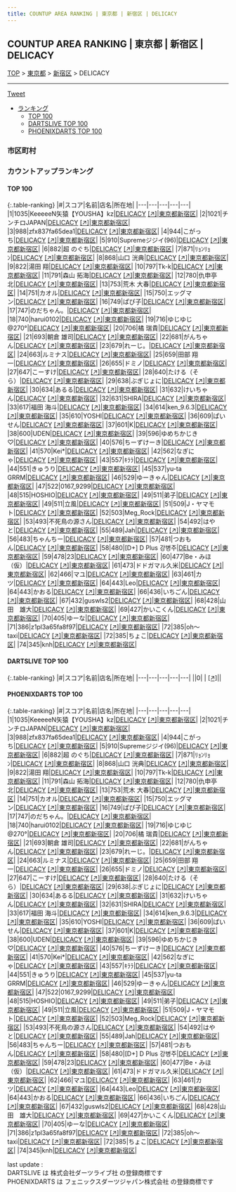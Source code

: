 ```yaml
---
title: COUNTUP AREA RANKING | 東京都 | 新宿区 | DELICACY
---
```

## COUNTUP AREA RANKING | 東京都 | 新宿区 | DELICACY

[TOP](/darts/rank/) > [東京都](/darts/rank/東京都/) > [新宿区](/darts/rank/東京都/新宿区/) > DELICACY

___

<a href="https://twitter.com/share?ref_src=twsrc%5Etfw" data-text="COUNTUP AREA RANKING | 東京都新宿区DELICACY" class="twitter-share-button" data-hashtags="DARTSLIVE,PHOENIXDARTS,darts,ダーツ" data-show-count="false">Tweet</a>

* [ランキング](#カウントアップランキング)
    * [TOP 100](#top-100)
    * [DARTSLIVE TOP 100](#dartslive-top-100)
    * [PHOENIXDARTS TOP 100](#phoenixdarts-top-100)

### 市区町村

<ul>

</ul>

### カウントアップランキング

#### TOP 100



{:.table-ranking}
|#|スコア|名前|店名|所在地|
|---|---|---|---|---|
|1|1035|<span class="rank-name-pd">KeeeeeN矢猿【YOUSHA】kz</span>|<a href="/darts/rank/shops/91163.html">DELICACY</a> <a href="https://vs.phoenixdarts.com/jp/shop/shopDetailInfo/s_91163?s_seq=91163">[↗]</a>|<a href="/darts/rank/東京都/新宿区">東京都新宿区</a>|
|2|1021|<span class="rank-name-pd">チンチロJAPAN</span>|<a href="/darts/rank/shops/91163.html">DELICACY</a> <a href="https://vs.phoenixdarts.com/jp/shop/shopDetailInfo/s_91163?s_seq=91163">[↗]</a>|<a href="/darts/rank/東京都/新宿区">東京都新宿区</a>|
|3|988|<span class="rank-name-pd">zfx837fa65dea1</span>|<a href="/darts/rank/shops/91163.html">DELICACY</a> <a href="https://vs.phoenixdarts.com/jp/shop/shopDetailInfo/s_91163?s_seq=91163">[↗]</a>|<a href="/darts/rank/東京都/新宿区">東京都新宿区</a>|
|4|944|<span class="rank-name-pd">こがっち</span>|<a href="/darts/rank/shops/91163.html">DELICACY</a> <a href="https://vs.phoenixdarts.com/jp/shop/shopDetailInfo/s_91163?s_seq=91163">[↗]</a>|<a href="/darts/rank/東京都/新宿区">東京都新宿区</a>|
|5|910|<span class="rank-name-pd">Supremeジジイ(96)</span>|<a href="/darts/rank/shops/91163.html">DELICACY</a> <a href="https://vs.phoenixdarts.com/jp/shop/shopDetailInfo/s_91163?s_seq=91163">[↗]</a>|<a href="/darts/rank/東京都/新宿区">東京都新宿区</a>|
|6|882|<span class="rank-name-pd">超 のぐち</span>|<a href="/darts/rank/shops/91163.html">DELICACY</a> <a href="https://vs.phoenixdarts.com/jp/shop/shopDetailInfo/s_91163?s_seq=91163">[↗]</a>|<a href="/darts/rank/東京都/新宿区">東京都新宿区</a>|
|7|871|<span class="rank-name-pd">ﾘｮﾝﾘｮﾝ</span>|<a href="/darts/rank/shops/91163.html">DELICACY</a> <a href="https://vs.phoenixdarts.com/jp/shop/shopDetailInfo/s_91163?s_seq=91163">[↗]</a>|<a href="/darts/rank/東京都/新宿区">東京都新宿区</a>|
|8|868|<span class="rank-name-pd"><span class="pro-icon-pd"></span>山口 洸典</span>|<a href="/darts/rank/shops/91163.html">DELICACY</a> <a href="https://vs.phoenixdarts.com/jp/shop/shopDetailInfo/s_91163?s_seq=91163">[↗]</a>|<a href="/darts/rank/東京都/新宿区">東京都新宿区</a>|
|9|822|<span class="rank-name-pd"><span class="pro-icon-pd"></span>湯田 翔</span>|<a href="/darts/rank/shops/91163.html">DELICACY</a> <a href="https://vs.phoenixdarts.com/jp/shop/shopDetailInfo/s_91163?s_seq=91163">[↗]</a>|<a href="/darts/rank/東京都/新宿区">東京都新宿区</a>|
|10|797|<span class="rank-name-pd">Tk-k</span>|<a href="/darts/rank/shops/91163.html">DELICACY</a> <a href="https://vs.phoenixdarts.com/jp/shop/shopDetailInfo/s_91163?s_seq=91163">[↗]</a>|<a href="/darts/rank/東京都/新宿区">東京都新宿区</a>|
|11|791|<span class="rank-name-pd">森山 拓海</span>|<a href="/darts/rank/shops/91163.html">DELICACY</a> <a href="https://vs.phoenixdarts.com/jp/shop/shopDetailInfo/s_91163?s_seq=91163">[↗]</a>|<a href="/darts/rank/東京都/新宿区">東京都新宿区</a>|
|12|780|<span class="rank-name-pd">仇申亭 北</span>|<a href="/darts/rank/shops/91163.html">DELICACY</a> <a href="https://vs.phoenixdarts.com/jp/shop/shopDetailInfo/s_91163?s_seq=91163">[↗]</a>|<a href="/darts/rank/東京都/新宿区">東京都新宿区</a>|
|13|753|<span class="rank-name-pd">荒木 大春</span>|<a href="/darts/rank/shops/91163.html">DELICACY</a> <a href="https://vs.phoenixdarts.com/jp/shop/shopDetailInfo/s_91163?s_seq=91163">[↗]</a>|<a href="/darts/rank/東京都/新宿区">東京都新宿区</a>|
|14|751|<span class="rank-name-pd">カオル</span>|<a href="/darts/rank/shops/91163.html">DELICACY</a> <a href="https://vs.phoenixdarts.com/jp/shop/shopDetailInfo/s_91163?s_seq=91163">[↗]</a>|<a href="/darts/rank/東京都/新宿区">東京都新宿区</a>|
|15|750|<span class="rank-name-pd">エッグマン</span>|<a href="/darts/rank/shops/91163.html">DELICACY</a> <a href="https://vs.phoenixdarts.com/jp/shop/shopDetailInfo/s_91163?s_seq=91163">[↗]</a>|<a href="/darts/rank/東京都/新宿区">東京都新宿区</a>|
|16|749|<span class="rank-name-pd">ぱぴ子</span>|<a href="/darts/rank/shops/91163.html">DELICACY</a> <a href="https://vs.phoenixdarts.com/jp/shop/shopDetailInfo/s_91163?s_seq=91163">[↗]</a>|<a href="/darts/rank/東京都/新宿区">東京都新宿区</a>|
|17|747|<span class="rank-name-pd">のだちゃん。</span>|<a href="/darts/rank/shops/91163.html">DELICACY</a> <a href="https://vs.phoenixdarts.com/jp/shop/shopDetailInfo/s_91163?s_seq=91163">[↗]</a>|<a href="/darts/rank/東京都/新宿区">東京都新宿区</a>|
|18|740|<span class="rank-name-pd">harui0102</span>|<a href="/darts/rank/shops/91163.html">DELICACY</a> <a href="https://vs.phoenixdarts.com/jp/shop/shopDetailInfo/s_91163?s_seq=91163">[↗]</a>|<a href="/darts/rank/東京都/新宿区">東京都新宿区</a>|
|19|716|<span class="rank-name-pd">ゆじゆじ@270°</span>|<a href="/darts/rank/shops/91163.html">DELICACY</a> <a href="https://vs.phoenixdarts.com/jp/shop/shopDetailInfo/s_91163?s_seq=91163">[↗]</a>|<a href="/darts/rank/東京都/新宿区">東京都新宿区</a>|
|20|706|<span class="rank-name-pd">橘 瑞貴</span>|<a href="/darts/rank/shops/91163.html">DELICACY</a> <a href="https://vs.phoenixdarts.com/jp/shop/shopDetailInfo/s_91163?s_seq=91163">[↗]</a>|<a href="/darts/rank/東京都/新宿区">東京都新宿区</a>|
|21|693|<span class="rank-name-pd">朝倉 雄司</span>|<a href="/darts/rank/shops/91163.html">DELICACY</a> <a href="https://vs.phoenixdarts.com/jp/shop/shopDetailInfo/s_91163?s_seq=91163">[↗]</a>|<a href="/darts/rank/東京都/新宿区">東京都新宿区</a>|
|22|681|<span class="rank-name-pd">がんちゃん</span>|<a href="/darts/rank/shops/91163.html">DELICACY</a> <a href="https://vs.phoenixdarts.com/jp/shop/shopDetailInfo/s_91163?s_seq=91163">[↗]</a>|<a href="/darts/rank/東京都/新宿区">東京都新宿区</a>|
|23|679|<span class="rank-name-pd">れーじ。</span>|<a href="/darts/rank/shops/91163.html">DELICACY</a> <a href="https://vs.phoenixdarts.com/jp/shop/shopDetailInfo/s_91163?s_seq=91163">[↗]</a>|<a href="/darts/rank/東京都/新宿区">東京都新宿区</a>|
|24|663|<span class="rank-name-pd">ルミナス</span>|<a href="/darts/rank/shops/91163.html">DELICACY</a> <a href="https://vs.phoenixdarts.com/jp/shop/shopDetailInfo/s_91163?s_seq=91163">[↗]</a>|<a href="/darts/rank/東京都/新宿区">東京都新宿区</a>|
|25|659|<span class="rank-name-pd"><span class="pro-icon-pd"></span>田部 翔一</span>|<a href="/darts/rank/shops/91163.html">DELICACY</a> <a href="https://vs.phoenixdarts.com/jp/shop/shopDetailInfo/s_91163?s_seq=91163">[↗]</a>|<a href="/darts/rank/東京都/新宿区">東京都新宿区</a>|
|26|655|<span class="rank-name-pd">ドミノ</span>|<a href="/darts/rank/shops/91163.html">DELICACY</a> <a href="https://vs.phoenixdarts.com/jp/shop/shopDetailInfo/s_91163?s_seq=91163">[↗]</a>|<a href="/darts/rank/東京都/新宿区">東京都新宿区</a>|
|27|647|<span class="rank-name-pd">こーすけ</span>|<a href="/darts/rank/shops/91163.html">DELICACY</a> <a href="https://vs.phoenixdarts.com/jp/shop/shopDetailInfo/s_91163?s_seq=91163">[↗]</a>|<a href="/darts/rank/東京都/新宿区">東京都新宿区</a>|
|28|640|<span class="rank-name-pd">たける（そら）</span>|<a href="/darts/rank/shops/91163.html">DELICACY</a> <a href="https://vs.phoenixdarts.com/jp/shop/shopDetailInfo/s_91163?s_seq=91163">[↗]</a>|<a href="/darts/rank/東京都/新宿区">東京都新宿区</a>|
|29|638|<span class="rank-name-pd">ぶぎじょに</span>|<a href="/darts/rank/shops/91163.html">DELICACY</a> <a href="https://vs.phoenixdarts.com/jp/shop/shopDetailInfo/s_91163?s_seq=91163">[↗]</a>|<a href="/darts/rank/東京都/新宿区">東京都新宿区</a>|
|30|634|<span class="rank-name-pd">あるる</span>|<a href="/darts/rank/shops/91163.html">DELICACY</a> <a href="https://vs.phoenixdarts.com/jp/shop/shopDetailInfo/s_91163?s_seq=91163">[↗]</a>|<a href="/darts/rank/東京都/新宿区">東京都新宿区</a>|
|31|632|<span class="rank-name-pd">けいちゃん</span>|<a href="/darts/rank/shops/91163.html">DELICACY</a> <a href="https://vs.phoenixdarts.com/jp/shop/shopDetailInfo/s_91163?s_seq=91163">[↗]</a>|<a href="/darts/rank/東京都/新宿区">東京都新宿区</a>|
|32|631|<span class="rank-name-pd">SHIRA</span>|<a href="/darts/rank/shops/91163.html">DELICACY</a> <a href="https://vs.phoenixdarts.com/jp/shop/shopDetailInfo/s_91163?s_seq=91163">[↗]</a>|<a href="/darts/rank/東京都/新宿区">東京都新宿区</a>|
|33|617|<span class="rank-name-pd"><span class="pro-icon-pd"></span>福田 海斗</span>|<a href="/darts/rank/shops/91163.html">DELICACY</a> <a href="https://vs.phoenixdarts.com/jp/shop/shopDetailInfo/s_91163?s_seq=91163">[↗]</a>|<a href="/darts/rank/東京都/新宿区">東京都新宿区</a>|
|34|614|<span class="rank-name-pd">ken_9.6.3</span>|<a href="/darts/rank/shops/91163.html">DELICACY</a> <a href="https://vs.phoenixdarts.com/jp/shop/shopDetailInfo/s_91163?s_seq=91163">[↗]</a>|<a href="/darts/rank/東京都/新宿区">東京都新宿区</a>|
|35|610|<span class="rank-name-pd">YOSHI</span>|<a href="/darts/rank/shops/91163.html">DELICACY</a> <a href="https://vs.phoenixdarts.com/jp/shop/shopDetailInfo/s_91163?s_seq=91163">[↗]</a>|<a href="/darts/rank/東京都/新宿区">東京都新宿区</a>|
|36|609|<span class="rank-name-pd">ぱいせん</span>|<a href="/darts/rank/shops/91163.html">DELICACY</a> <a href="https://vs.phoenixdarts.com/jp/shop/shopDetailInfo/s_91163?s_seq=91163">[↗]</a>|<a href="/darts/rank/東京都/新宿区">東京都新宿区</a>|
|37|601|<span class="rank-name-pd">K</span>|<a href="/darts/rank/shops/91163.html">DELICACY</a> <a href="https://vs.phoenixdarts.com/jp/shop/shopDetailInfo/s_91163?s_seq=91163">[↗]</a>|<a href="/darts/rank/東京都/新宿区">東京都新宿区</a>|
|38|600|<span class="rank-name-pd">UDEN</span>|<a href="/darts/rank/shops/91163.html">DELICACY</a> <a href="https://vs.phoenixdarts.com/jp/shop/shopDetailInfo/s_91163?s_seq=91163">[↗]</a>|<a href="/darts/rank/東京都/新宿区">東京都新宿区</a>|
|39|596|<span class="rank-name-pd">ゆめちかじき♡</span>|<a href="/darts/rank/shops/91163.html">DELICACY</a> <a href="https://vs.phoenixdarts.com/jp/shop/shopDetailInfo/s_91163?s_seq=91163">[↗]</a>|<a href="/darts/rank/東京都/新宿区">東京都新宿区</a>|
|40|576|<span class="rank-name-pd">ちーずけーき</span>|<a href="/darts/rank/shops/91163.html">DELICACY</a> <a href="https://vs.phoenixdarts.com/jp/shop/shopDetailInfo/s_91163?s_seq=91163">[↗]</a>|<a href="/darts/rank/東京都/新宿区">東京都新宿区</a>|
|41|570|<span class="rank-name-pd">Kei*</span>|<a href="/darts/rank/shops/91163.html">DELICACY</a> <a href="https://vs.phoenixdarts.com/jp/shop/shopDetailInfo/s_91163?s_seq=91163">[↗]</a>|<a href="/darts/rank/東京都/新宿区">東京都新宿区</a>|
|42|562|<span class="rank-name-pd">なぎにゃ</span>|<a href="/darts/rank/shops/91163.html">DELICACY</a> <a href="https://vs.phoenixdarts.com/jp/shop/shopDetailInfo/s_91163?s_seq=91163">[↗]</a>|<a href="/darts/rank/東京都/新宿区">東京都新宿区</a>|
|43|557|<span class="rank-name-pd">ｷﾗﾗ</span>|<a href="/darts/rank/shops/91163.html">DELICACY</a> <a href="https://vs.phoenixdarts.com/jp/shop/shopDetailInfo/s_91163?s_seq=91163">[↗]</a>|<a href="/darts/rank/東京都/新宿区">東京都新宿区</a>|
|44|551|<span class="rank-name-pd">きゅうり</span>|<a href="/darts/rank/shops/91163.html">DELICACY</a> <a href="https://vs.phoenixdarts.com/jp/shop/shopDetailInfo/s_91163?s_seq=91163">[↗]</a>|<a href="/darts/rank/東京都/新宿区">東京都新宿区</a>|
|45|537|<span class="rank-name-pd">yu-ta GRRM</span>|<a href="/darts/rank/shops/91163.html">DELICACY</a> <a href="https://vs.phoenixdarts.com/jp/shop/shopDetailInfo/s_91163?s_seq=91163">[↗]</a>|<a href="/darts/rank/東京都/新宿区">東京都新宿区</a>|
|46|529|<span class="rank-name-pd">ゆーきゃん</span>|<a href="/darts/rank/shops/91163.html">DELICACY</a> <a href="https://vs.phoenixdarts.com/jp/shop/shopDetailInfo/s_91163?s_seq=91163">[↗]</a>|<a href="/darts/rank/東京都/新宿区">東京都新宿区</a>|
|47|522|<span class="rank-name-pd">0167_9299</span>|<a href="/darts/rank/shops/91163.html">DELICACY</a> <a href="https://vs.phoenixdarts.com/jp/shop/shopDetailInfo/s_91163?s_seq=91163">[↗]</a>|<a href="/darts/rank/東京都/新宿区">東京都新宿区</a>|
|48|515|<span class="rank-name-pd">HOSHIO</span>|<a href="/darts/rank/shops/91163.html">DELICACY</a> <a href="https://vs.phoenixdarts.com/jp/shop/shopDetailInfo/s_91163?s_seq=91163">[↗]</a>|<a href="/darts/rank/東京都/新宿区">東京都新宿区</a>|
|49|511|<span class="rank-name-pd">弟子</span>|<a href="/darts/rank/shops/91163.html">DELICACY</a> <a href="https://vs.phoenixdarts.com/jp/shop/shopDetailInfo/s_91163?s_seq=91163">[↗]</a>|<a href="/darts/rank/東京都/新宿区">東京都新宿区</a>|
|49|511|<span class="rank-name-pd">立風</span>|<a href="/darts/rank/shops/91163.html">DELICACY</a> <a href="https://vs.phoenixdarts.com/jp/shop/shopDetailInfo/s_91163?s_seq=91163">[↗]</a>|<a href="/darts/rank/東京都/新宿区">東京都新宿区</a>|
|51|509|<span class="rank-name-pd">J・ヤマモト</span>|<a href="/darts/rank/shops/91163.html">DELICACY</a> <a href="https://vs.phoenixdarts.com/jp/shop/shopDetailInfo/s_91163?s_seq=91163">[↗]</a>|<a href="/darts/rank/東京都/新宿区">東京都新宿区</a>|
|52|503|<span class="rank-name-pd">Meg_Rock</span>|<a href="/darts/rank/shops/91163.html">DELICACY</a> <a href="https://vs.phoenixdarts.com/jp/shop/shopDetailInfo/s_91163?s_seq=91163">[↗]</a>|<a href="/darts/rank/東京都/新宿区">東京都新宿区</a>|
|53|493|<span class="rank-name-pd">不死鳥の源さん</span>|<a href="/darts/rank/shops/91163.html">DELICACY</a> <a href="https://vs.phoenixdarts.com/jp/shop/shopDetailInfo/s_91163?s_seq=91163">[↗]</a>|<a href="/darts/rank/東京都/新宿区">東京都新宿区</a>|
|54|492|<span class="rank-name-pd">はやと</span>|<a href="/darts/rank/shops/91163.html">DELICACY</a> <a href="https://vs.phoenixdarts.com/jp/shop/shopDetailInfo/s_91163?s_seq=91163">[↗]</a>|<a href="/darts/rank/東京都/新宿区">東京都新宿区</a>|
|55|489|<span class="rank-name-pd">Jah</span>|<a href="/darts/rank/shops/91163.html">DELICACY</a> <a href="https://vs.phoenixdarts.com/jp/shop/shopDetailInfo/s_91163?s_seq=91163">[↗]</a>|<a href="/darts/rank/東京都/新宿区">東京都新宿区</a>|
|56|483|<span class="rank-name-pd">ちゃんちー</span>|<a href="/darts/rank/shops/91163.html">DELICACY</a> <a href="https://vs.phoenixdarts.com/jp/shop/shopDetailInfo/s_91163?s_seq=91163">[↗]</a>|<a href="/darts/rank/東京都/新宿区">東京都新宿区</a>|
|57|481|<span class="rank-name-pd">つおもん</span>|<a href="/darts/rank/shops/91163.html">DELICACY</a> <a href="https://vs.phoenixdarts.com/jp/shop/shopDetailInfo/s_91163?s_seq=91163">[↗]</a>|<a href="/darts/rank/東京都/新宿区">東京都新宿区</a>|
|58|480|<span class="rank-name-pd">[D+] D Plus 강병주</span>|<a href="/darts/rank/shops/91163.html">DELICACY</a> <a href="https://vs.phoenixdarts.com/jp/shop/shopDetailInfo/s_91163?s_seq=91163">[↗]</a>|<a href="/darts/rank/東京都/新宿区">東京都新宿区</a>|
|59|478|<span class="rank-name-pd">23</span>|<a href="/darts/rank/shops/91163.html">DELICACY</a> <a href="https://vs.phoenixdarts.com/jp/shop/shopDetailInfo/s_91163?s_seq=91163">[↗]</a>|<a href="/darts/rank/東京都/新宿区">東京都新宿区</a>|
|60|477|<span class="rank-name-pd">Be・みほ（仮）</span>|<a href="/darts/rank/shops/91163.html">DELICACY</a> <a href="https://vs.phoenixdarts.com/jp/shop/shopDetailInfo/s_91163?s_seq=91163">[↗]</a>|<a href="/darts/rank/東京都/新宿区">東京都新宿区</a>|
|61|473|<span class="rank-name-pd">ドドガマル久米</span>|<a href="/darts/rank/shops/91163.html">DELICACY</a> <a href="https://vs.phoenixdarts.com/jp/shop/shopDetailInfo/s_91163?s_seq=91163">[↗]</a>|<a href="/darts/rank/東京都/新宿区">東京都新宿区</a>|
|62|466|<span class="rank-name-pd">マユ</span>|<a href="/darts/rank/shops/91163.html">DELICACY</a> <a href="https://vs.phoenixdarts.com/jp/shop/shopDetailInfo/s_91163?s_seq=91163">[↗]</a>|<a href="/darts/rank/東京都/新宿区">東京都新宿区</a>|
|63|461|<span class="rank-name-pd">カツ</span>|<a href="/darts/rank/shops/91163.html">DELICACY</a> <a href="https://vs.phoenixdarts.com/jp/shop/shopDetailInfo/s_91163?s_seq=91163">[↗]</a>|<a href="/darts/rank/東京都/新宿区">東京都新宿区</a>|
|64|443|<span class="rank-name-pd">Leo</span>|<a href="/darts/rank/shops/91163.html">DELICACY</a> <a href="https://vs.phoenixdarts.com/jp/shop/shopDetailInfo/s_91163?s_seq=91163">[↗]</a>|<a href="/darts/rank/東京都/新宿区">東京都新宿区</a>|
|64|443|<span class="rank-name-pd">かおる</span>|<a href="/darts/rank/shops/91163.html">DELICACY</a> <a href="https://vs.phoenixdarts.com/jp/shop/shopDetailInfo/s_91163?s_seq=91163">[↗]</a>|<a href="/darts/rank/東京都/新宿区">東京都新宿区</a>|
|66|436|<span class="rank-name-pd">いちごん</span>|<a href="/darts/rank/shops/91163.html">DELICACY</a> <a href="https://vs.phoenixdarts.com/jp/shop/shopDetailInfo/s_91163?s_seq=91163">[↗]</a>|<a href="/darts/rank/東京都/新宿区">東京都新宿区</a>|
|67|432|<span class="rank-name-pd">guswls2</span>|<a href="/darts/rank/shops/91163.html">DELICACY</a> <a href="https://vs.phoenixdarts.com/jp/shop/shopDetailInfo/s_91163?s_seq=91163">[↗]</a>|<a href="/darts/rank/東京都/新宿区">東京都新宿区</a>|
|68|428|<span class="rank-name-pd">山田　雄大</span>|<a href="/darts/rank/shops/91163.html">DELICACY</a> <a href="https://vs.phoenixdarts.com/jp/shop/shopDetailInfo/s_91163?s_seq=91163">[↗]</a>|<a href="/darts/rank/東京都/新宿区">東京都新宿区</a>|
|69|427|<span class="rank-name-pd">かいこくん</span>|<a href="/darts/rank/shops/91163.html">DELICACY</a> <a href="https://vs.phoenixdarts.com/jp/shop/shopDetailInfo/s_91163?s_seq=91163">[↗]</a>|<a href="/darts/rank/東京都/新宿区">東京都新宿区</a>|
|70|405|<span class="rank-name-pd">ゆーな</span>|<a href="/darts/rank/shops/91163.html">DELICACY</a> <a href="https://vs.phoenixdarts.com/jp/shop/shopDetailInfo/s_91163?s_seq=91163">[↗]</a>|<a href="/darts/rank/東京都/新宿区">東京都新宿区</a>|
|71|386|<span class="rank-name-pd">z1pl3a65fa8f97</span>|<a href="/darts/rank/shops/91163.html">DELICACY</a> <a href="https://vs.phoenixdarts.com/jp/shop/shopDetailInfo/s_91163?s_seq=91163">[↗]</a>|<a href="/darts/rank/東京都/新宿区">東京都新宿区</a>|
|72|385|<span class="rank-name-pd">oh～taxi</span>|<a href="/darts/rank/shops/91163.html">DELICACY</a> <a href="https://vs.phoenixdarts.com/jp/shop/shopDetailInfo/s_91163?s_seq=91163">[↗]</a>|<a href="/darts/rank/東京都/新宿区">東京都新宿区</a>|
|72|385|<span class="rank-name-pd">ちょこ</span>|<a href="/darts/rank/shops/91163.html">DELICACY</a> <a href="https://vs.phoenixdarts.com/jp/shop/shopDetailInfo/s_91163?s_seq=91163">[↗]</a>|<a href="/darts/rank/東京都/新宿区">東京都新宿区</a>|
|74|345|<span class="rank-name-pd">knh</span>|<a href="/darts/rank/shops/91163.html">DELICACY</a> <a href="https://vs.phoenixdarts.com/jp/shop/shopDetailInfo/s_91163?s_seq=91163">[↗]</a>|<a href="/darts/rank/東京都/新宿区">東京都新宿区</a>|


#### DARTSLIVE TOP 100



{:.table-ranking}
|#|スコア|名前|店名|所在地|
|---|---|---|---|---|
||0|<span class="rank-name-dl"> </span>|<a href="/darts/rank/shops/.html"></a> <a href="">[↗]</a>|<a href="/darts/rank//"></a>|


#### PHOENIXDARTS TOP 100



{:.table-ranking}
|#|スコア|名前|店名|所在地|
|---|---|---|---|---|
|1|1035|<span class="rank-name-pd">KeeeeeN矢猿【YOUSHA】kz</span>|<a href="/darts/rank/shops/91163.html">DELICACY</a> <a href="https://vs.phoenixdarts.com/jp/shop/shopDetailInfo/s_91163?s_seq=91163">[↗]</a>|<a href="/darts/rank/東京都/新宿区">東京都新宿区</a>|
|2|1021|<span class="rank-name-pd">チンチロJAPAN</span>|<a href="/darts/rank/shops/91163.html">DELICACY</a> <a href="https://vs.phoenixdarts.com/jp/shop/shopDetailInfo/s_91163?s_seq=91163">[↗]</a>|<a href="/darts/rank/東京都/新宿区">東京都新宿区</a>|
|3|988|<span class="rank-name-pd">zfx837fa65dea1</span>|<a href="/darts/rank/shops/91163.html">DELICACY</a> <a href="https://vs.phoenixdarts.com/jp/shop/shopDetailInfo/s_91163?s_seq=91163">[↗]</a>|<a href="/darts/rank/東京都/新宿区">東京都新宿区</a>|
|4|944|<span class="rank-name-pd">こがっち</span>|<a href="/darts/rank/shops/91163.html">DELICACY</a> <a href="https://vs.phoenixdarts.com/jp/shop/shopDetailInfo/s_91163?s_seq=91163">[↗]</a>|<a href="/darts/rank/東京都/新宿区">東京都新宿区</a>|
|5|910|<span class="rank-name-pd">Supremeジジイ(96)</span>|<a href="/darts/rank/shops/91163.html">DELICACY</a> <a href="https://vs.phoenixdarts.com/jp/shop/shopDetailInfo/s_91163?s_seq=91163">[↗]</a>|<a href="/darts/rank/東京都/新宿区">東京都新宿区</a>|
|6|882|<span class="rank-name-pd">超 のぐち</span>|<a href="/darts/rank/shops/91163.html">DELICACY</a> <a href="https://vs.phoenixdarts.com/jp/shop/shopDetailInfo/s_91163?s_seq=91163">[↗]</a>|<a href="/darts/rank/東京都/新宿区">東京都新宿区</a>|
|7|871|<span class="rank-name-pd">ﾘｮﾝﾘｮﾝ</span>|<a href="/darts/rank/shops/91163.html">DELICACY</a> <a href="https://vs.phoenixdarts.com/jp/shop/shopDetailInfo/s_91163?s_seq=91163">[↗]</a>|<a href="/darts/rank/東京都/新宿区">東京都新宿区</a>|
|8|868|<span class="rank-name-pd"><span class="pro-icon-pd"></span>山口 洸典</span>|<a href="/darts/rank/shops/91163.html">DELICACY</a> <a href="https://vs.phoenixdarts.com/jp/shop/shopDetailInfo/s_91163?s_seq=91163">[↗]</a>|<a href="/darts/rank/東京都/新宿区">東京都新宿区</a>|
|9|822|<span class="rank-name-pd"><span class="pro-icon-pd"></span>湯田 翔</span>|<a href="/darts/rank/shops/91163.html">DELICACY</a> <a href="https://vs.phoenixdarts.com/jp/shop/shopDetailInfo/s_91163?s_seq=91163">[↗]</a>|<a href="/darts/rank/東京都/新宿区">東京都新宿区</a>|
|10|797|<span class="rank-name-pd">Tk-k</span>|<a href="/darts/rank/shops/91163.html">DELICACY</a> <a href="https://vs.phoenixdarts.com/jp/shop/shopDetailInfo/s_91163?s_seq=91163">[↗]</a>|<a href="/darts/rank/東京都/新宿区">東京都新宿区</a>|
|11|791|<span class="rank-name-pd">森山 拓海</span>|<a href="/darts/rank/shops/91163.html">DELICACY</a> <a href="https://vs.phoenixdarts.com/jp/shop/shopDetailInfo/s_91163?s_seq=91163">[↗]</a>|<a href="/darts/rank/東京都/新宿区">東京都新宿区</a>|
|12|780|<span class="rank-name-pd">仇申亭 北</span>|<a href="/darts/rank/shops/91163.html">DELICACY</a> <a href="https://vs.phoenixdarts.com/jp/shop/shopDetailInfo/s_91163?s_seq=91163">[↗]</a>|<a href="/darts/rank/東京都/新宿区">東京都新宿区</a>|
|13|753|<span class="rank-name-pd">荒木 大春</span>|<a href="/darts/rank/shops/91163.html">DELICACY</a> <a href="https://vs.phoenixdarts.com/jp/shop/shopDetailInfo/s_91163?s_seq=91163">[↗]</a>|<a href="/darts/rank/東京都/新宿区">東京都新宿区</a>|
|14|751|<span class="rank-name-pd">カオル</span>|<a href="/darts/rank/shops/91163.html">DELICACY</a> <a href="https://vs.phoenixdarts.com/jp/shop/shopDetailInfo/s_91163?s_seq=91163">[↗]</a>|<a href="/darts/rank/東京都/新宿区">東京都新宿区</a>|
|15|750|<span class="rank-name-pd">エッグマン</span>|<a href="/darts/rank/shops/91163.html">DELICACY</a> <a href="https://vs.phoenixdarts.com/jp/shop/shopDetailInfo/s_91163?s_seq=91163">[↗]</a>|<a href="/darts/rank/東京都/新宿区">東京都新宿区</a>|
|16|749|<span class="rank-name-pd">ぱぴ子</span>|<a href="/darts/rank/shops/91163.html">DELICACY</a> <a href="https://vs.phoenixdarts.com/jp/shop/shopDetailInfo/s_91163?s_seq=91163">[↗]</a>|<a href="/darts/rank/東京都/新宿区">東京都新宿区</a>|
|17|747|<span class="rank-name-pd">のだちゃん。</span>|<a href="/darts/rank/shops/91163.html">DELICACY</a> <a href="https://vs.phoenixdarts.com/jp/shop/shopDetailInfo/s_91163?s_seq=91163">[↗]</a>|<a href="/darts/rank/東京都/新宿区">東京都新宿区</a>|
|18|740|<span class="rank-name-pd">harui0102</span>|<a href="/darts/rank/shops/91163.html">DELICACY</a> <a href="https://vs.phoenixdarts.com/jp/shop/shopDetailInfo/s_91163?s_seq=91163">[↗]</a>|<a href="/darts/rank/東京都/新宿区">東京都新宿区</a>|
|19|716|<span class="rank-name-pd">ゆじゆじ@270°</span>|<a href="/darts/rank/shops/91163.html">DELICACY</a> <a href="https://vs.phoenixdarts.com/jp/shop/shopDetailInfo/s_91163?s_seq=91163">[↗]</a>|<a href="/darts/rank/東京都/新宿区">東京都新宿区</a>|
|20|706|<span class="rank-name-pd">橘 瑞貴</span>|<a href="/darts/rank/shops/91163.html">DELICACY</a> <a href="https://vs.phoenixdarts.com/jp/shop/shopDetailInfo/s_91163?s_seq=91163">[↗]</a>|<a href="/darts/rank/東京都/新宿区">東京都新宿区</a>|
|21|693|<span class="rank-name-pd">朝倉 雄司</span>|<a href="/darts/rank/shops/91163.html">DELICACY</a> <a href="https://vs.phoenixdarts.com/jp/shop/shopDetailInfo/s_91163?s_seq=91163">[↗]</a>|<a href="/darts/rank/東京都/新宿区">東京都新宿区</a>|
|22|681|<span class="rank-name-pd">がんちゃん</span>|<a href="/darts/rank/shops/91163.html">DELICACY</a> <a href="https://vs.phoenixdarts.com/jp/shop/shopDetailInfo/s_91163?s_seq=91163">[↗]</a>|<a href="/darts/rank/東京都/新宿区">東京都新宿区</a>|
|23|679|<span class="rank-name-pd">れーじ。</span>|<a href="/darts/rank/shops/91163.html">DELICACY</a> <a href="https://vs.phoenixdarts.com/jp/shop/shopDetailInfo/s_91163?s_seq=91163">[↗]</a>|<a href="/darts/rank/東京都/新宿区">東京都新宿区</a>|
|24|663|<span class="rank-name-pd">ルミナス</span>|<a href="/darts/rank/shops/91163.html">DELICACY</a> <a href="https://vs.phoenixdarts.com/jp/shop/shopDetailInfo/s_91163?s_seq=91163">[↗]</a>|<a href="/darts/rank/東京都/新宿区">東京都新宿区</a>|
|25|659|<span class="rank-name-pd"><span class="pro-icon-pd"></span>田部 翔一</span>|<a href="/darts/rank/shops/91163.html">DELICACY</a> <a href="https://vs.phoenixdarts.com/jp/shop/shopDetailInfo/s_91163?s_seq=91163">[↗]</a>|<a href="/darts/rank/東京都/新宿区">東京都新宿区</a>|
|26|655|<span class="rank-name-pd">ドミノ</span>|<a href="/darts/rank/shops/91163.html">DELICACY</a> <a href="https://vs.phoenixdarts.com/jp/shop/shopDetailInfo/s_91163?s_seq=91163">[↗]</a>|<a href="/darts/rank/東京都/新宿区">東京都新宿区</a>|
|27|647|<span class="rank-name-pd">こーすけ</span>|<a href="/darts/rank/shops/91163.html">DELICACY</a> <a href="https://vs.phoenixdarts.com/jp/shop/shopDetailInfo/s_91163?s_seq=91163">[↗]</a>|<a href="/darts/rank/東京都/新宿区">東京都新宿区</a>|
|28|640|<span class="rank-name-pd">たける（そら）</span>|<a href="/darts/rank/shops/91163.html">DELICACY</a> <a href="https://vs.phoenixdarts.com/jp/shop/shopDetailInfo/s_91163?s_seq=91163">[↗]</a>|<a href="/darts/rank/東京都/新宿区">東京都新宿区</a>|
|29|638|<span class="rank-name-pd">ぶぎじょに</span>|<a href="/darts/rank/shops/91163.html">DELICACY</a> <a href="https://vs.phoenixdarts.com/jp/shop/shopDetailInfo/s_91163?s_seq=91163">[↗]</a>|<a href="/darts/rank/東京都/新宿区">東京都新宿区</a>|
|30|634|<span class="rank-name-pd">あるる</span>|<a href="/darts/rank/shops/91163.html">DELICACY</a> <a href="https://vs.phoenixdarts.com/jp/shop/shopDetailInfo/s_91163?s_seq=91163">[↗]</a>|<a href="/darts/rank/東京都/新宿区">東京都新宿区</a>|
|31|632|<span class="rank-name-pd">けいちゃん</span>|<a href="/darts/rank/shops/91163.html">DELICACY</a> <a href="https://vs.phoenixdarts.com/jp/shop/shopDetailInfo/s_91163?s_seq=91163">[↗]</a>|<a href="/darts/rank/東京都/新宿区">東京都新宿区</a>|
|32|631|<span class="rank-name-pd">SHIRA</span>|<a href="/darts/rank/shops/91163.html">DELICACY</a> <a href="https://vs.phoenixdarts.com/jp/shop/shopDetailInfo/s_91163?s_seq=91163">[↗]</a>|<a href="/darts/rank/東京都/新宿区">東京都新宿区</a>|
|33|617|<span class="rank-name-pd"><span class="pro-icon-pd"></span>福田 海斗</span>|<a href="/darts/rank/shops/91163.html">DELICACY</a> <a href="https://vs.phoenixdarts.com/jp/shop/shopDetailInfo/s_91163?s_seq=91163">[↗]</a>|<a href="/darts/rank/東京都/新宿区">東京都新宿区</a>|
|34|614|<span class="rank-name-pd">ken_9.6.3</span>|<a href="/darts/rank/shops/91163.html">DELICACY</a> <a href="https://vs.phoenixdarts.com/jp/shop/shopDetailInfo/s_91163?s_seq=91163">[↗]</a>|<a href="/darts/rank/東京都/新宿区">東京都新宿区</a>|
|35|610|<span class="rank-name-pd">YOSHI</span>|<a href="/darts/rank/shops/91163.html">DELICACY</a> <a href="https://vs.phoenixdarts.com/jp/shop/shopDetailInfo/s_91163?s_seq=91163">[↗]</a>|<a href="/darts/rank/東京都/新宿区">東京都新宿区</a>|
|36|609|<span class="rank-name-pd">ぱいせん</span>|<a href="/darts/rank/shops/91163.html">DELICACY</a> <a href="https://vs.phoenixdarts.com/jp/shop/shopDetailInfo/s_91163?s_seq=91163">[↗]</a>|<a href="/darts/rank/東京都/新宿区">東京都新宿区</a>|
|37|601|<span class="rank-name-pd">K</span>|<a href="/darts/rank/shops/91163.html">DELICACY</a> <a href="https://vs.phoenixdarts.com/jp/shop/shopDetailInfo/s_91163?s_seq=91163">[↗]</a>|<a href="/darts/rank/東京都/新宿区">東京都新宿区</a>|
|38|600|<span class="rank-name-pd">UDEN</span>|<a href="/darts/rank/shops/91163.html">DELICACY</a> <a href="https://vs.phoenixdarts.com/jp/shop/shopDetailInfo/s_91163?s_seq=91163">[↗]</a>|<a href="/darts/rank/東京都/新宿区">東京都新宿区</a>|
|39|596|<span class="rank-name-pd">ゆめちかじき♡</span>|<a href="/darts/rank/shops/91163.html">DELICACY</a> <a href="https://vs.phoenixdarts.com/jp/shop/shopDetailInfo/s_91163?s_seq=91163">[↗]</a>|<a href="/darts/rank/東京都/新宿区">東京都新宿区</a>|
|40|576|<span class="rank-name-pd">ちーずけーき</span>|<a href="/darts/rank/shops/91163.html">DELICACY</a> <a href="https://vs.phoenixdarts.com/jp/shop/shopDetailInfo/s_91163?s_seq=91163">[↗]</a>|<a href="/darts/rank/東京都/新宿区">東京都新宿区</a>|
|41|570|<span class="rank-name-pd">Kei*</span>|<a href="/darts/rank/shops/91163.html">DELICACY</a> <a href="https://vs.phoenixdarts.com/jp/shop/shopDetailInfo/s_91163?s_seq=91163">[↗]</a>|<a href="/darts/rank/東京都/新宿区">東京都新宿区</a>|
|42|562|<span class="rank-name-pd">なぎにゃ</span>|<a href="/darts/rank/shops/91163.html">DELICACY</a> <a href="https://vs.phoenixdarts.com/jp/shop/shopDetailInfo/s_91163?s_seq=91163">[↗]</a>|<a href="/darts/rank/東京都/新宿区">東京都新宿区</a>|
|43|557|<span class="rank-name-pd">ｷﾗﾗ</span>|<a href="/darts/rank/shops/91163.html">DELICACY</a> <a href="https://vs.phoenixdarts.com/jp/shop/shopDetailInfo/s_91163?s_seq=91163">[↗]</a>|<a href="/darts/rank/東京都/新宿区">東京都新宿区</a>|
|44|551|<span class="rank-name-pd">きゅうり</span>|<a href="/darts/rank/shops/91163.html">DELICACY</a> <a href="https://vs.phoenixdarts.com/jp/shop/shopDetailInfo/s_91163?s_seq=91163">[↗]</a>|<a href="/darts/rank/東京都/新宿区">東京都新宿区</a>|
|45|537|<span class="rank-name-pd">yu-ta GRRM</span>|<a href="/darts/rank/shops/91163.html">DELICACY</a> <a href="https://vs.phoenixdarts.com/jp/shop/shopDetailInfo/s_91163?s_seq=91163">[↗]</a>|<a href="/darts/rank/東京都/新宿区">東京都新宿区</a>|
|46|529|<span class="rank-name-pd">ゆーきゃん</span>|<a href="/darts/rank/shops/91163.html">DELICACY</a> <a href="https://vs.phoenixdarts.com/jp/shop/shopDetailInfo/s_91163?s_seq=91163">[↗]</a>|<a href="/darts/rank/東京都/新宿区">東京都新宿区</a>|
|47|522|<span class="rank-name-pd">0167_9299</span>|<a href="/darts/rank/shops/91163.html">DELICACY</a> <a href="https://vs.phoenixdarts.com/jp/shop/shopDetailInfo/s_91163?s_seq=91163">[↗]</a>|<a href="/darts/rank/東京都/新宿区">東京都新宿区</a>|
|48|515|<span class="rank-name-pd">HOSHIO</span>|<a href="/darts/rank/shops/91163.html">DELICACY</a> <a href="https://vs.phoenixdarts.com/jp/shop/shopDetailInfo/s_91163?s_seq=91163">[↗]</a>|<a href="/darts/rank/東京都/新宿区">東京都新宿区</a>|
|49|511|<span class="rank-name-pd">弟子</span>|<a href="/darts/rank/shops/91163.html">DELICACY</a> <a href="https://vs.phoenixdarts.com/jp/shop/shopDetailInfo/s_91163?s_seq=91163">[↗]</a>|<a href="/darts/rank/東京都/新宿区">東京都新宿区</a>|
|49|511|<span class="rank-name-pd">立風</span>|<a href="/darts/rank/shops/91163.html">DELICACY</a> <a href="https://vs.phoenixdarts.com/jp/shop/shopDetailInfo/s_91163?s_seq=91163">[↗]</a>|<a href="/darts/rank/東京都/新宿区">東京都新宿区</a>|
|51|509|<span class="rank-name-pd">J・ヤマモト</span>|<a href="/darts/rank/shops/91163.html">DELICACY</a> <a href="https://vs.phoenixdarts.com/jp/shop/shopDetailInfo/s_91163?s_seq=91163">[↗]</a>|<a href="/darts/rank/東京都/新宿区">東京都新宿区</a>|
|52|503|<span class="rank-name-pd">Meg_Rock</span>|<a href="/darts/rank/shops/91163.html">DELICACY</a> <a href="https://vs.phoenixdarts.com/jp/shop/shopDetailInfo/s_91163?s_seq=91163">[↗]</a>|<a href="/darts/rank/東京都/新宿区">東京都新宿区</a>|
|53|493|<span class="rank-name-pd">不死鳥の源さん</span>|<a href="/darts/rank/shops/91163.html">DELICACY</a> <a href="https://vs.phoenixdarts.com/jp/shop/shopDetailInfo/s_91163?s_seq=91163">[↗]</a>|<a href="/darts/rank/東京都/新宿区">東京都新宿区</a>|
|54|492|<span class="rank-name-pd">はやと</span>|<a href="/darts/rank/shops/91163.html">DELICACY</a> <a href="https://vs.phoenixdarts.com/jp/shop/shopDetailInfo/s_91163?s_seq=91163">[↗]</a>|<a href="/darts/rank/東京都/新宿区">東京都新宿区</a>|
|55|489|<span class="rank-name-pd">Jah</span>|<a href="/darts/rank/shops/91163.html">DELICACY</a> <a href="https://vs.phoenixdarts.com/jp/shop/shopDetailInfo/s_91163?s_seq=91163">[↗]</a>|<a href="/darts/rank/東京都/新宿区">東京都新宿区</a>|
|56|483|<span class="rank-name-pd">ちゃんちー</span>|<a href="/darts/rank/shops/91163.html">DELICACY</a> <a href="https://vs.phoenixdarts.com/jp/shop/shopDetailInfo/s_91163?s_seq=91163">[↗]</a>|<a href="/darts/rank/東京都/新宿区">東京都新宿区</a>|
|57|481|<span class="rank-name-pd">つおもん</span>|<a href="/darts/rank/shops/91163.html">DELICACY</a> <a href="https://vs.phoenixdarts.com/jp/shop/shopDetailInfo/s_91163?s_seq=91163">[↗]</a>|<a href="/darts/rank/東京都/新宿区">東京都新宿区</a>|
|58|480|<span class="rank-name-pd">[D+] D Plus 강병주</span>|<a href="/darts/rank/shops/91163.html">DELICACY</a> <a href="https://vs.phoenixdarts.com/jp/shop/shopDetailInfo/s_91163?s_seq=91163">[↗]</a>|<a href="/darts/rank/東京都/新宿区">東京都新宿区</a>|
|59|478|<span class="rank-name-pd">23</span>|<a href="/darts/rank/shops/91163.html">DELICACY</a> <a href="https://vs.phoenixdarts.com/jp/shop/shopDetailInfo/s_91163?s_seq=91163">[↗]</a>|<a href="/darts/rank/東京都/新宿区">東京都新宿区</a>|
|60|477|<span class="rank-name-pd">Be・みほ（仮）</span>|<a href="/darts/rank/shops/91163.html">DELICACY</a> <a href="https://vs.phoenixdarts.com/jp/shop/shopDetailInfo/s_91163?s_seq=91163">[↗]</a>|<a href="/darts/rank/東京都/新宿区">東京都新宿区</a>|
|61|473|<span class="rank-name-pd">ドドガマル久米</span>|<a href="/darts/rank/shops/91163.html">DELICACY</a> <a href="https://vs.phoenixdarts.com/jp/shop/shopDetailInfo/s_91163?s_seq=91163">[↗]</a>|<a href="/darts/rank/東京都/新宿区">東京都新宿区</a>|
|62|466|<span class="rank-name-pd">マユ</span>|<a href="/darts/rank/shops/91163.html">DELICACY</a> <a href="https://vs.phoenixdarts.com/jp/shop/shopDetailInfo/s_91163?s_seq=91163">[↗]</a>|<a href="/darts/rank/東京都/新宿区">東京都新宿区</a>|
|63|461|<span class="rank-name-pd">カツ</span>|<a href="/darts/rank/shops/91163.html">DELICACY</a> <a href="https://vs.phoenixdarts.com/jp/shop/shopDetailInfo/s_91163?s_seq=91163">[↗]</a>|<a href="/darts/rank/東京都/新宿区">東京都新宿区</a>|
|64|443|<span class="rank-name-pd">Leo</span>|<a href="/darts/rank/shops/91163.html">DELICACY</a> <a href="https://vs.phoenixdarts.com/jp/shop/shopDetailInfo/s_91163?s_seq=91163">[↗]</a>|<a href="/darts/rank/東京都/新宿区">東京都新宿区</a>|
|64|443|<span class="rank-name-pd">かおる</span>|<a href="/darts/rank/shops/91163.html">DELICACY</a> <a href="https://vs.phoenixdarts.com/jp/shop/shopDetailInfo/s_91163?s_seq=91163">[↗]</a>|<a href="/darts/rank/東京都/新宿区">東京都新宿区</a>|
|66|436|<span class="rank-name-pd">いちごん</span>|<a href="/darts/rank/shops/91163.html">DELICACY</a> <a href="https://vs.phoenixdarts.com/jp/shop/shopDetailInfo/s_91163?s_seq=91163">[↗]</a>|<a href="/darts/rank/東京都/新宿区">東京都新宿区</a>|
|67|432|<span class="rank-name-pd">guswls2</span>|<a href="/darts/rank/shops/91163.html">DELICACY</a> <a href="https://vs.phoenixdarts.com/jp/shop/shopDetailInfo/s_91163?s_seq=91163">[↗]</a>|<a href="/darts/rank/東京都/新宿区">東京都新宿区</a>|
|68|428|<span class="rank-name-pd">山田　雄大</span>|<a href="/darts/rank/shops/91163.html">DELICACY</a> <a href="https://vs.phoenixdarts.com/jp/shop/shopDetailInfo/s_91163?s_seq=91163">[↗]</a>|<a href="/darts/rank/東京都/新宿区">東京都新宿区</a>|
|69|427|<span class="rank-name-pd">かいこくん</span>|<a href="/darts/rank/shops/91163.html">DELICACY</a> <a href="https://vs.phoenixdarts.com/jp/shop/shopDetailInfo/s_91163?s_seq=91163">[↗]</a>|<a href="/darts/rank/東京都/新宿区">東京都新宿区</a>|
|70|405|<span class="rank-name-pd">ゆーな</span>|<a href="/darts/rank/shops/91163.html">DELICACY</a> <a href="https://vs.phoenixdarts.com/jp/shop/shopDetailInfo/s_91163?s_seq=91163">[↗]</a>|<a href="/darts/rank/東京都/新宿区">東京都新宿区</a>|
|71|386|<span class="rank-name-pd">z1pl3a65fa8f97</span>|<a href="/darts/rank/shops/91163.html">DELICACY</a> <a href="https://vs.phoenixdarts.com/jp/shop/shopDetailInfo/s_91163?s_seq=91163">[↗]</a>|<a href="/darts/rank/東京都/新宿区">東京都新宿区</a>|
|72|385|<span class="rank-name-pd">oh～taxi</span>|<a href="/darts/rank/shops/91163.html">DELICACY</a> <a href="https://vs.phoenixdarts.com/jp/shop/shopDetailInfo/s_91163?s_seq=91163">[↗]</a>|<a href="/darts/rank/東京都/新宿区">東京都新宿区</a>|
|72|385|<span class="rank-name-pd">ちょこ</span>|<a href="/darts/rank/shops/91163.html">DELICACY</a> <a href="https://vs.phoenixdarts.com/jp/shop/shopDetailInfo/s_91163?s_seq=91163">[↗]</a>|<a href="/darts/rank/東京都/新宿区">東京都新宿区</a>|
|74|345|<span class="rank-name-pd">knh</span>|<a href="/darts/rank/shops/91163.html">DELICACY</a> <a href="https://vs.phoenixdarts.com/jp/shop/shopDetailInfo/s_91163?s_seq=91163">[↗]</a>|<a href="/darts/rank/東京都/新宿区">東京都新宿区</a>|


<div class="footer border-top border-gray-light mt-5 pt-3 text-right text-gray">
    last update : <span style="font-weight: italic" id="foot_last_modified"></span><br />
    DARTSLIVE は 株式会社ダーツライブ社 の登録商標です<br />
    PHOENIXDARTS は フェニックスダーツジャパン株式会社 の登録商標です<br />
</div>

<script src="https://cdnjs.cloudflare.com/ajax/libs/jquery.tablesorter/2.31.3/js/jquery.tablesorter.min.js" integrity="sha512-qzgd5cYSZcosqpzpn7zF2ZId8f/8CHmFKZ8j7mU4OUXTNRd5g+ZHBPsgKEwoqxCtdQvExE5LprwwPAgoicguNg==" crossorigin="anonymous" referrerpolicy="no-referrer"></script>
<link rel="stylesheet" href="https://cdnjs.cloudflare.com/ajax/libs/jquery.tablesorter/2.31.3/css/theme.default.min.css" integrity="sha512-wghhOJkjQX0Lh3NSWvNKeZ0ZpNn+SPVXX1Qyc9OCaogADktxrBiBdKGDoqVUOyhStvMBmJQ8ZdMHiR3wuEq8+w==" crossorigin="anonymous" referrerpolicy="no-referrer" />
<script>
$(function() {
    $(".table-ranking").tablesorter({sortList:[[0, 0]]});
    $("#foot_last_modified").text(formatDate(new Date(document.lastModified), 'yyyy-MM-dd HH:mm:ss'));
});
</script>

<script async src="https://platform.twitter.com/widgets.js" charset="utf-8"></script>
